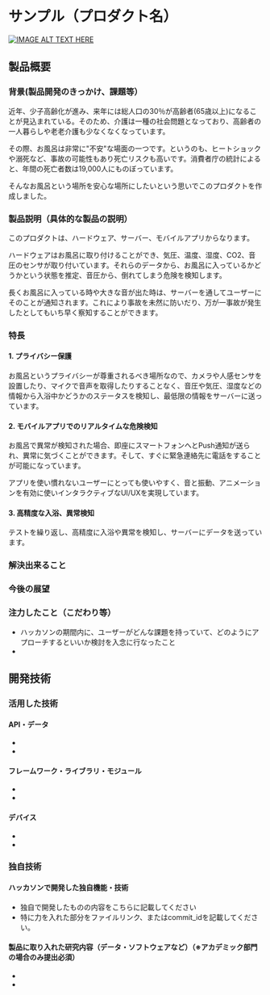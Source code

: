 # サンプル（プロダクト名）

[![IMAGE ALT TEXT HERE](https://jphacks.com/wp-content/uploads/2023/07/JPHACKS2023_ogp.png)](https://www.youtube.com/watch?v=yYRQEdfGjEg)

## 製品概要
### 背景(製品開発のきっかけ、課題等）
近年、少子高齢化が進み、来年には総人口の30％が高齢者(65歳以上)になることが見込まれている。そのため、介護は一種の社会問題となっており、高齢者の一人暮らしや老老介護も少なくなくなっています。

その際、お風呂は非常に"不安"な場面の一つです。というのも、ヒートショックや溺死など、事故の可能性もあり死亡リスクも高いです。消費者庁の統計によると、年間の死亡者数は19,000人にものぼっています。

そんなお風呂という場所を安心な場所にしたいという思いでこのプロダクトを作成しました。
### 製品説明（具体的な製品の説明）
このプロダクトは、ハードウェア、サーバー、モバイルアプリからなります。

ハードウェアはお風呂に取り付けることができ、気圧、温度、湿度、CO2、音圧のセンサが取り付いています。それらのデータから、お風呂に入っているかどうかという状態を推定、音圧から、倒れてしまう危険を検知します。

長くお風呂に入っている時や大きな音が出た時は、サーバーを通してユーザーにそのことが通知されます。これにより事故を未然に防いだり、万が一事故が発生したとしてもいち早く察知することができます。
### 特長
#### 1. プライバシー保護
お風呂というプライバシーが尊重されるべき場所なので、カメラや人感センサを設置したり、マイクで音声を取得したりすることなく、音圧や気圧、湿度などの情報から入浴中かどうかのステータスを検知し、最低限の情報をサーバーに送っています。

#### 2. モバイルアプリでのリアルタイムな危険検知
お風呂で異常が検知された場合、即座にスマートフォンへとPush通知が送られ、異常に気づくことができます。そして、すぐに緊急連絡先に電話をすることが可能になっています。

アプリを使い慣れないユーザーにとっても使いやすく、音と振動、アニメーションを有効に使いインタラクティブなUI/UXを実現しています。

#### 3. 高精度な入浴、異常検知
テストを繰り返し、高精度に入浴や異常を検知し、サーバーにデータを送っています。

### 解決出来ること

### 今後の展望
### 注力したこと（こだわり等）
* ハッカソンの期間内に、ユーザーがどんな課題を持っていて、どのようにアプローチするといいか検討を入念に行なったこと
* 

## 開発技術
### 活用した技術
#### API・データ
* 
* 

#### フレームワーク・ライブラリ・モジュール
* 
* 

#### デバイス
* 
* 

### 独自技術
#### ハッカソンで開発した独自機能・技術
* 独自で開発したものの内容をこちらに記載してください
* 特に力を入れた部分をファイルリンク、またはcommit_idを記載してください。

#### 製品に取り入れた研究内容（データ・ソフトウェアなど）（※アカデミック部門の場合のみ提出必須）
* 
* 
